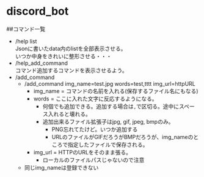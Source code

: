 # discord_bot
##コマンド一覧
* /help list  
Jsonに書いたdata内のlistを全部表示させる。  
いつか中身をきれいに整形させる・・・
* /help_add_command  
コマンド追加するコマンドを表示させるよう。
* /add_command  
  * /add_command img_name=test.jpg words=test,tttt img_url=httpURL  
    * img_name = コマンドの名前を入れる(保存するファイル名にもなる)
    * words = ここに入れた文字に反応するようになる。
      * 何個でも追加できる。追加する場合は`,`で区切る。途中にスペース入れると壊れる。
      * 追加出来るファイル拡張子はjpg, gif, jpeg, bmpのみ。
        * PNG忘れてたけど。いつか追加する
        * URLのファイルがGIFだろうがBMPだろうが、img_nameのところで指定したファイルで保存される。
    * img_url = HTTPのURLをそのまま張る。
      * ローカルのファイルパスじゃないので注意
  * 同じimg_nameは登録できない

